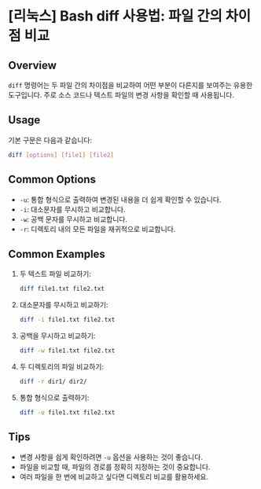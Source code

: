 # [리눅스] Bash diff 사용법: 파일 간의 차이점 비교

## Overview
`diff` 명령어는 두 파일 간의 차이점을 비교하여 어떤 부분이 다른지를 보여주는 유용한 도구입니다. 주로 소스 코드나 텍스트 파일의 변경 사항을 확인할 때 사용됩니다.

## Usage
기본 구문은 다음과 같습니다:

```bash
diff [options] [file1] [file2]
```

## Common Options
- `-u`: 통합 형식으로 출력하여 변경된 내용을 더 쉽게 확인할 수 있습니다.
- `-i`: 대소문자를 무시하고 비교합니다.
- `-w`: 공백 문자를 무시하고 비교합니다.
- `-r`: 디렉토리 내의 모든 파일을 재귀적으로 비교합니다.

## Common Examples
1. 두 텍스트 파일 비교하기:
   ```bash
   diff file1.txt file2.txt
   ```

2. 대소문자를 무시하고 비교하기:
   ```bash
   diff -i file1.txt file2.txt
   ```

3. 공백을 무시하고 비교하기:
   ```bash
   diff -w file1.txt file2.txt
   ```

4. 두 디렉토리의 파일 비교하기:
   ```bash
   diff -r dir1/ dir2/
   ```

5. 통합 형식으로 출력하기:
   ```bash
   diff -u file1.txt file2.txt
   ```

## Tips
- 변경 사항을 쉽게 확인하려면 `-u` 옵션을 사용하는 것이 좋습니다.
- 파일을 비교할 때, 파일의 경로를 정확히 지정하는 것이 중요합니다.
- 여러 파일을 한 번에 비교하고 싶다면 디렉토리 비교를 활용하세요.